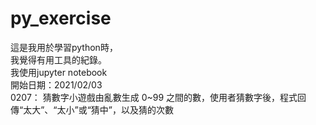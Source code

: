 # py_exercise   
這是我用於學習python時，  
我覺得有用工具的紀錄。    
我使用jupyter notebook    
開始日期：2021/02/03    
0207： 
猜數字小遊戲由亂數生成 0~99 之間的數，使用者猜數字後，程式回傳“太大”、“太小”或“猜中”，以及猜的次數 

